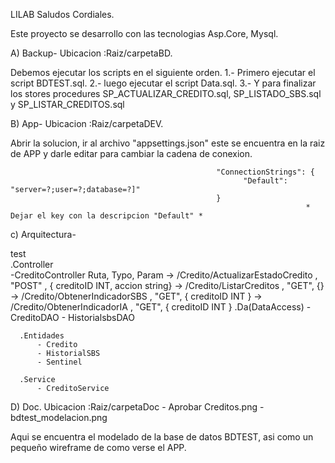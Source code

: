 LILAB Saludos Cordiales.

Este proyecto se desarrollo con las tecnologias Asp.Core, Mysql.

A) Backup-
Ubicacion :Raiz/carpetaBD. 
 
Debemos ejecutar los scripts en el siguiente orden. 
  1.- Primero ejecutar el script BDTEST.sql.
  2.- luego ejecutar el script Data.sql.
  3.- Y para finalizar los stores procedures SP_ACTUALIZAR_CREDITO.sql, SP_LISTADO_SBS.sql y SP_LISTAR_CREDITOS.sql
  
B) App-
Ubicacion :Raiz/carpetaDEV. 

Abrir la solucion, ir al archivo "appsettings.json" este se encuentra en la raiz de APP y darle editar para cambiar la cadena de conexion.
  
                                                  "ConnectionStrings": {
                                                        "Default": "server=?;user=?;database=?]"
                                                  }    
                                                                      * Dejar el key con la descripcion "Default" *
  
c) Arquitectura-
 
 test    
      .Controller      
        -CreditoController 
            Ruta, Typo, Param
                -> /Credito/ActualizarEstadoCredito , "POST" , { creditoID INT, accion string}
                -> /Credito/ListarCreditos , "GET", {}
                -> /Credito/ObtenerIndicadorSBS , "GET", { creditoID INT }
                -> /Credito/ObtenerIndicadorIA , "GET", { creditoID INT }
      .Da(DataAccess)
          - CreditoDAO
          - HistorialsbsDAO     
          
      .Entidades 
          - Credito
          - HistorialSBS
          - Sentinel
          
      .Service
          - CreditoService
          
D) Doc.
  Ubicacion :Raiz/carpetaDoc
    - Aprobar Creditos.png
    - bdtest_modelacion.png    
  
  Aqui se encuentra el modelado de la base de datos BDTEST, asi como un pequeño wireframe de como verse el APP.
  
  
  

